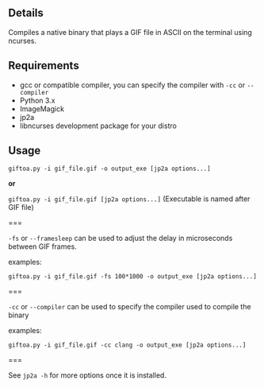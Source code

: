 ## Details

Compiles a native binary that plays a GIF file in ASCII on the terminal using ncurses.


## Requirements

* gcc or compatible compiler, you can specify the compiler with `-cc` or `--compiler`
* Python 3.x
* ImageMagick
* jp2a
* libncurses development package for your distro


## Usage

`giftoa.py -i gif_file.gif -o output_exe [jp2a options...]`

**or**

`giftoa.py -i gif_file.gif [jp2a options...]`  (Executable is named after GIF file)


===


`-fs` or `--framesleep` can be used to adjust the delay in microseconds between GIF frames.

examples:

`giftoa.py -i gif_file.gif -fs 100*1000 -o output_exe [jp2a options...]`


===


`-cc` or `--compiler` can be used to specify the compiler used to compile the binary

examples:

`giftoa.py -i gif_file.gif -cc clang -o output_exe [jp2a options...]`


===


See `jp2a -h` for more options once it is installed.
